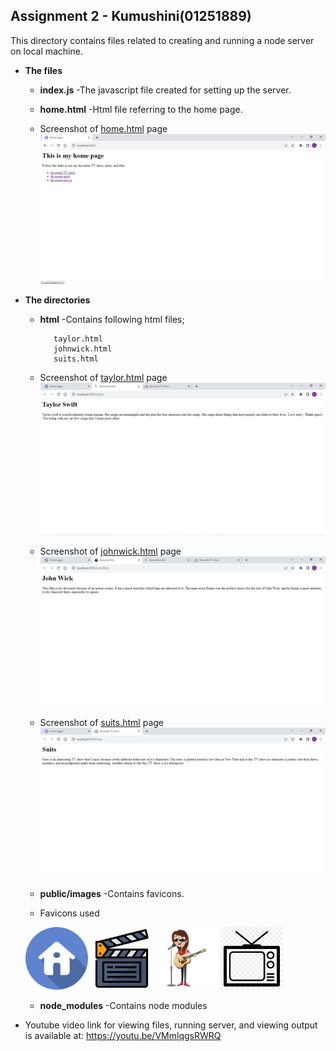 ## Assignment 2 - Kumushini(01251889)

This directory contains files related to creating and running a node server on local machine.

* **The files**
   * **index.js**
     -The javascript file created for setting up the server.
   * **home.html**
     -Html file referring to the home page.
     
   * Screenshot of [home.html](home.html) page
   <kbd><img src="Screenshots/Screenshot_of_home_page.png" width="600" ></kbd>
   
* **The directories**
  * **html**
    -Contains following html files;
     
           taylor.html 
           johnwick.html 
           suits.html

  * Screenshot of [taylor.html](taylor.html) page
  <kbd><img src="Screenshots/Screenshot_of_fav_artist.png" width="600" ></kbd>

  * Screenshot of [johnwick.html](johnwick.html) page
  <kbd><img src="Screenshots/Screenshot_of_fav_movie.png" width="600" ></kbd>

  * Screenshot of [suits.html](suits.html) page
  <kbd><img src="Screenshots/Screenshot_of_fav_TV_show.png" width="600" ></kbd>
  
  * **public/images**
    -Contains favicons.

  * Favicons used
  
  <kbd><img src="public/images/home-icon.png" width="100" height ="100"></kbd>
  <kbd><img src="public/images/movie.png" width="100" height ="100" ></kbd>
  <kbd><img src="public/images/singer-cartoon.png" width="100" height ="100" ></kbd>
  <kbd><img src="public/images/television.png" width="100" height ="100" ></kbd>

  * **node_modules**
    -Contains node modules
         

* Youtube video link for viewing files, running server, and viewing output is available at: https://youtu.be/VMmlqgsRWRQ 
